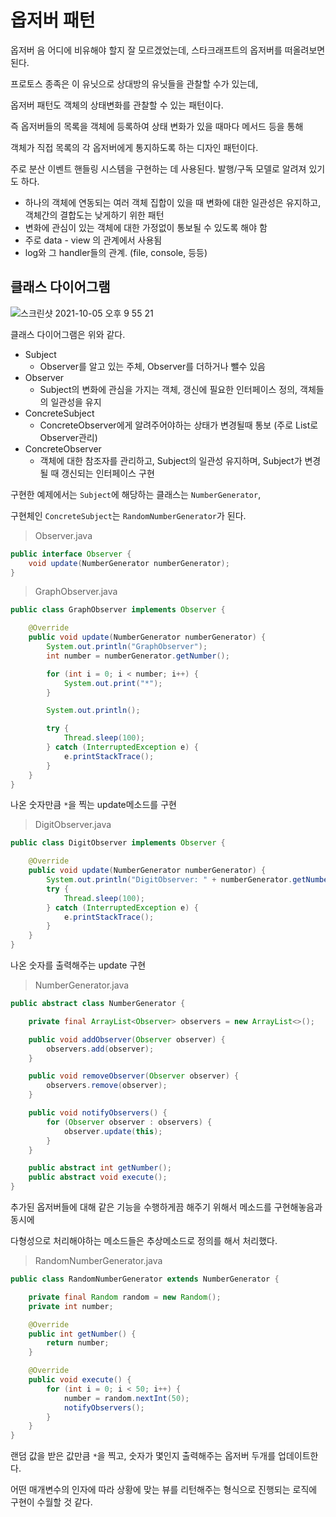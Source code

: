 # 옵저버 패턴

옵저버 음 어디에 비유해야 할지 잘 모르겠었는데, 스타크래프트의 옵저버를 떠올려보면 된다.

프로토스 종족은 이 유닛으로 상대방의 유닛들을 관찰할 수가 있는데,

옵저버 패턴도 객체의 상태변화를 관찰할 수 있는 패턴이다.

즉 옵저버들의 목록을 객체에 등록하여 상태 변화가 있을 때마다 메서드 등을 통해

객체가 직접 목록의 각 옵저버에게 통지하도록 하는 디자인 패턴이다.

주로 분산 이벤트 핸들링 시스템을 구현하는 데 사용된다. 발행/구독 모델로 알려져 있기도 하다.

- 하나의 객체에 연동되는 여러 객체 집합이 있을 때 변화에 대한 일관성은 유지하고, 객체간의 결합도는 낮게하기 위한 패턴
- 변화에 관심이 있는 객체에 대한 가정없이 통보될 수 있도록 해야 함
- 주로 data - view 의 관계에서 사용됨
- log와 그 handler들의 관계. (file, console, 등등)

## 클래스 다이어그램

![스크린샷 2021-10-05 오후 9 55 21](https://user-images.githubusercontent.com/74235102/136026739-fcc82939-7a7f-4c1d-81db-33e40a489288.png)

클래스 다이어그램은 위와 같다.

- Subject
  - Observer를 알고 있는 주체, Observer를 더하거나 뺄수 있음
- Observer
  - Subject의 변화에 관심을 가지는 객체, 갱신에 필요한 인터페이스 정의, 객체들의 일관성을 유지
- ConcreteSubject
  - ConcreteObserver에게 알려주어야하는 상태가 변경될때 통보 (주로 List로 Observer관리)
- ConcreteObserver
  - 객체에 대한 참조자를 관리하고, Subject의 일관성 유지하며, Subject가 변경될 때 갱신되는 인터페이스 구현

구현한 예제에서는 `Subject`에 해당하는 클래스는 `NumberGenerator`, 

구현체인 `ConcreteSubject`는 `RandomNumberGenerator`가 된다.

> Observer.java
```java
public interface Observer {
    void update(NumberGenerator numberGenerator);
}
```

> GraphObserver.java

```java
public class GraphObserver implements Observer {

    @Override
    public void update(NumberGenerator numberGenerator) {
        System.out.println("GraphObserver");
        int number = numberGenerator.getNumber();

        for (int i = 0; i < number; i++) {
            System.out.print("*");
        }

        System.out.println();

        try {
            Thread.sleep(100);
        } catch (InterruptedException e) {
            e.printStackTrace();
        }
    }
}
```

나온 숫자만큼 `*`을 찍는 update메소드를 구현

> DigitObserver.java

```java
public class DigitObserver implements Observer {

    @Override
    public void update(NumberGenerator numberGenerator) {
        System.out.println("DigitObserver: " + numberGenerator.getNumber());
        try {
            Thread.sleep(100);
        } catch (InterruptedException e) {
            e.printStackTrace();
        }
    }
}
```

나온 숫자를 출력해주는 update 구현

> NumberGenerator.java

```java
public abstract class NumberGenerator {

    private final ArrayList<Observer> observers = new ArrayList<>();

    public void addObserver(Observer observer) {
        observers.add(observer);
    }

    public void removeObserver(Observer observer) {
        observers.remove(observer);
    }

    public void notifyObservers() {
        for (Observer observer : observers) {
            observer.update(this);
        }
    }

    public abstract int getNumber();
    public abstract void execute();
}
```

추가된 옵저버들에 대해 같은 기능을 수행하게끔 해주기 위해서 메소드를 구현해놓음과 동시에

다형성으로 처리해야하는 메소드들은 추상메소드로 정의를 해서 처리했다.

> RandomNumberGenerator.java

```java
public class RandomNumberGenerator extends NumberGenerator {

    private final Random random = new Random();
    private int number;

    @Override
    public int getNumber() {
        return number;
    }

    @Override
    public void execute() {
        for (int i = 0; i < 50; i++) {
            number = random.nextInt(50);
            notifyObservers();
        }
    }
}
```

랜덤 값을 받은 값만큼 `*`을 찍고, 숫자가 몇인지 출력해주는 옵저버 두개를 업데이트한다.

어떤 매개변수의 인자에 따라 상황에 맞는 뷰를 리턴해주는 형식으로 진행되는 로직에 구현이 수월할 것 같다.